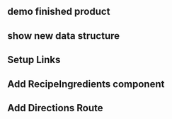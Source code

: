 ## demo finished product
## show new data structure
## Setup Links
## Add RecipeIngredients component
## Add Directions Route

